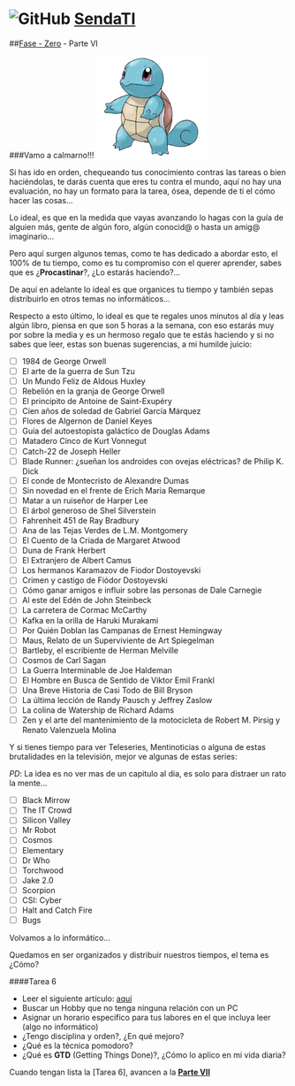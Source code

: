 # ![GitHub](https://github.com/favicon.ico) [SendaTI](https://github.com/silverfox78/SendaTI)

##[Fase - Zero](https://github.com/silverfox78/SendaTI/tree/master/Fase%20-%200) - Parte VI

###Vamo a calmarno!!!
![ Squirtle](/image/Squirtle.png)

Si has ido en orden, chequeando tus conocimiento contras las tareas o bien haciéndolas, te darás cuenta que eres tu contra el mundo, aquí no hay una evaluación, no hay un formato para la tarea, ósea, depende de ti el cómo hacer las cosas…

Lo ideal, es que en la medida que vayas avanzando lo hagas con la guía de alguien más, gente de algún foro, algún conocid@ o hasta un amig@ imaginario…

Pero aquí surgen algunos temas, como te has dedicado a abordar esto, el 100% de tu tiempo, como es tu compromiso con el querer aprender, sabes que es ¿**Procastinar**?, ¿Lo estarás haciendo?...

De aquí en adelante lo ideal es que organices tu tiempo y también sepas distribuirlo en otros temas no informáticos…

Respecto a esto último, lo ideal es que te regales unos minutos al día y leas algún libro, piensa en que son 5 horas a la semana, con eso estarás muy por sobre la media y es un hermoso regalo que te estás haciendo y si no sabes que leer, estas son buenas sugerencias, a mi humilde juicio:

- [ ] 1984 de George Orwell
- [ ] El arte de la guerra de Sun Tzu
- [ ] Un Mundo Feliz de Aldous Huxley
- [ ] Rebelión en la granja de George Orwell
- [ ] El principito de Antoine de Saint-Exupéry
- [ ] Cien años de soledad de Gabriel García Márquez
- [ ] Flores de Algernon de Daniel Keyes
- [ ] Guía del autoestopista galáctico de Douglas Adams
- [ ] Matadero Cinco de Kurt Vonnegut
- [ ] Catch-22 de Joseph Heller
- [ ] Blade Runner: ¿sueñan los androides con ovejas eléctricas? de Philip K. Dick
- [ ] El conde de Montecristo de Alexandre Dumas
- [ ] Sin novedad en el frente de Erich Maria Remarque
- [ ] Matar a un ruiseñor de Harper Lee
- [ ] El árbol generoso de Shel Silverstein
- [ ] Fahrenheit 451 de Ray Bradbury
- [ ] Ana de las Tejas Verdes de L.M. Montgomery
- [ ] El Cuento de la Criada de Margaret Atwood
- [ ] Duna de Frank Herbert
- [ ] El Extranjero de Albert Camus
- [ ] Los hermanos Karamazov de Fiodor Dostoyevski
- [ ] Crimen y castigo de Fiódor Dostoyevski
- [ ] Cómo ganar amigos e influir sobre las personas de Dale Carnegie
- [ ] Al este del Edén de John Steinbeck
- [ ] La carretera de Cormac McCarthy
- [ ] Kafka en la orilla de Haruki Murakami
- [ ] Por Quién Doblan las Campanas de Ernest Hemingway
- [ ] Maus, Relato de un Superviviente de Art Spiegelman
- [ ] Bartleby, el escribiente de Herman Melville
- [ ] Cosmos de Carl Sagan
- [ ] La Guerra Interminable de Joe Haldeman
- [ ] El Hombre en Busca de Sentido de Viktor Emil Frankl
- [ ] Una Breve Historia de Casi Todo de Bill Bryson
- [ ] La última lección de Randy Pausch y Jeffrey Zaslow
- [ ] La colina de Watership de Richard Adams
- [ ] Zen y el arte del mantenimiento de la motocicleta de Robert M. Pirsig y Renato Valenzuela Molina

Y si tienes tiempo para ver Teleseries, Mentinoticias o alguna de estas brutalidades en la televisión, mejor ve algunas de estas series:

*PD*: La idea es no ver mas de un capitulo al dia, es solo para distraer un rato la mente...

- [ ] Black Mirrow
- [ ] The IT Crowd
- [ ] Silicon Valley
- [ ] Mr Robot
- [ ] Cosmos
- [ ] Elementary
- [ ] Dr Who
- [ ] Torchwood
- [ ] Jake 2.0
- [ ] Scorpion
- [ ] CSI: Cyber
- [ ] Halt and Catch Fire
- [ ] Bugs

Volvamos a lo informático...

Quedamos en ser organizados y distribuir nuestros tiempos, el tema es ¿Cómo?

####Tarea 6
* Leer el siguiente artículo: [aquí]( http://www.hrreview.co.uk/hr-news/strategy-news/infographic-work-8-hours-day/58650)
* Buscar un Hobby que no tenga ninguna relación con un PC
* Asignar un horario específico para tus labores en el que incluya leer (algo no informático)
* ¿Tengo disciplina y orden?, ¿En qué mejoro?
* ¿Qué es la técnica pomodoro?
* ¿Qué es **GTD** (Getting Things Done)?, ¿Cómo lo aplico en mi vida diaria?


Cuando tengan lista la [Tarea 6], avancen a la **[Parte VII](https://github.com/silverfox78/SendaTI/tree/master/Fase%20-%200/Parte7.md)**
